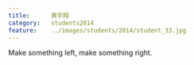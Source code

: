 ```yaml
---
title:		黄宇翔
category:	students2014
feature:	../images/students/2014/student_33.jpg
---
```

Make something left, make something right.  


